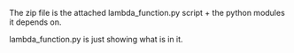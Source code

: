 The zip file is the attached lambda_function.py script + the python modules it depends on.

lambda_function.py is just showing what is in it.
